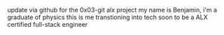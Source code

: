 update via github for the 0x03-git alx project
my name is Benjamin,
i'm a graduate of physics
this is me transtioning into tech
soon to be a ALX certified full-stack engineer
